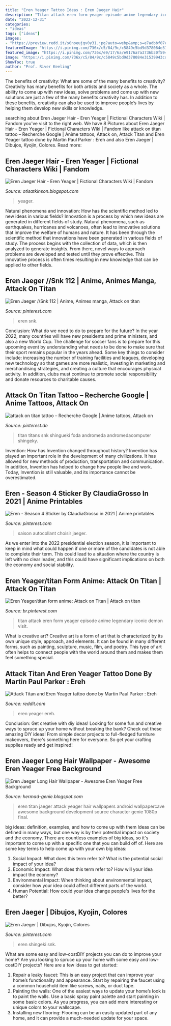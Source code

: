 ```yaml
---
title: "Eren Yeager Tattoo Ideas : Eren Jaeger Hair"
description: "Titan attack eren form yeager episode anime legendary iconic demon visit"
date: "2022-12-31"
categories:
- "ideas"
tags: ["ideas"]
images:
- "https://preview.redd.it/s0noeujqv0y31.jpg?auto=webp&amp;s=e7adbbf07e093d80c0da76fe591f6b8d519b50f2"
featuredImage: "https://i.pinimg.com/736x/c5/84/9c/c5849c5bd9d378084e31539943cda432.jpg"
featured_image: "https://i.pinimg.com/736x/e9/17/6a/e9176a7a3736b30f59410c257e77b580.jpg"
image: "https://i.pinimg.com/736x/c5/84/9c/c5849c5bd9d378084e31539943cda432.jpg"
ShowToc: true
author: "Prof. River Keeling"
---
```



The benefits of creativity: What are some of the many benefits to creativity?
Creativity has many benefits for both artists and society as a whole. The ability to come up with new ideas, solve problems and come up with new solutions are just a few of the many benefits creativity has. In addition to these benefits, creativity can also be used to improve people’s lives by helping them develop new skills or knowledge.

	

		
searching about Eren Jaeger Hair - Eren Yeager | Fictional Characters Wiki | Fandom you've visit to the right web. We have 8 Pictures about Eren Jaeger Hair - Eren Yeager | Fictional Characters Wiki | Fandom like attack on titan tattoo – Recherche Google | Anime tattoos, Attack on, Attack Titan and Eren Yeager tattoo done by Martin Paul Parker : Ereh and also Eren Jaeger | Dibujos, Kyojin, Colores. Read more:
		
    
## Eren Jaeger Hair - Eren Yeager | Fictional Characters Wiki | Fandom

<img loading=lazy src="https://lh5.googleusercontent.com/proxy/bmfcw1bWnQoUUjjLApG6LO5YQMJZHGAnHPaitUIjLBIg3LK7SybvjhrCqPqgpRKyQhvj-Mmec8R5hyV7eqPz4pl3sD0aSsUfV2Cl2FWx0OB-yOqFv9nxIQQp0w81OwkeKDiA-Y7BvKNBjB6h60GevlHy_8s=w1200-h630-p-k-no-nu" onerror="this.onerror=null;this.src='https://tse4.mm.bing.net/th?id=OIP.QuXfSGkJ6usGYQa2A4DqtQHaD4&amp;pid=15.1';" alt="Eren Jaeger Hair - Eren Yeager | Fictional Characters Wiki | Fandom">

_Source: otisatkinson.blogspot.com_

>yeager. 

	

Natural phenomena and innovation: How has the scientific method led to new ideas in various fields?
Innovation is a process by which new ideas are generated in different fields of study. Natural phenomena, such as earthquakes, hurricanes and volcanoes, often lead to innovative solutions that improve the welfare of humans and nature. It has been through the scientific method that innovations have been generated in various fields of study. The process begins with the collection of data, which is then analyzed to generate insights. From there, novel ways to approach problems are developed and tested until they prove effective. This innovative process is often times resulting in new knowledge that can be applied to other fields.

    
## Eren Jaeger //Snk 112 | Anime, Animes Manga, Attack On Titan

<img loading=lazy src="https://i.pinimg.com/736x/c5/84/9c/c5849c5bd9d378084e31539943cda432.jpg" onerror="this.onerror=null;this.src='https://tse3.mm.bing.net/th?id=OIP.MWr2hLXJIemih9rkNxYW4wHaGV&amp;pid=15.1';" alt="Eren Jaeger //Snk 112 | Anime, Animes manga, Attack on titan">

_Source: pinterest.com_

>eren snk. 

	

Conclusion: What do we need to do to prepare for the future?
In the year 2022, many countries will have new presidents and prime ministers, and also a new World Cup. The challenge for soccer fans is to prepare for this upcoming event by understanding what needs to be done to make sure that their sport remains popular in the years ahead. Some key things to consider include: increasing the number of training facilities and leagues, developing new technology so that games are more realistic, investing in marketing and merchandising strategies, and creating a culture that encourages physical activity. In addition, clubs must continue to promote social responsibility and donate resources to charitable causes.

    
## Attack On Titan Tattoo – Recherche Google | Anime Tattoos, Attack On

<img loading=lazy src="https://i.pinimg.com/736x/e9/17/6a/e9176a7a3736b30f59410c257e77b580.jpg" onerror="this.onerror=null;this.src='https://tse1.mm.bing.net/th?id=OIP.JET2MHDYu5LlSuFo-sHH6QHaJQ&amp;pid=15.1';" alt="attack on titan tattoo – Recherche Google | Anime tattoos, Attack on">

_Source: pinterest.de_

>titan titans snk shingueki foda andromeda andromedacomputer shingeky. 

	

Invention: How has Invention changed throughout history?
Invention has played an important role in the development of many civilizations. It has allowed for new methods of production, transportation and communication. In addition, Invention has helped to change how people live and work. Today, Invention is still valuable, and its importance cannot be overestimated.

    
## Eren - Season 4 Sticker By ClaudiaGrosso In 2021 | Anime Printables

<img loading=lazy src="https://i.pinimg.com/736x/a5/4b/74/a54b74ac475a298b8bb28b5d881fbd93.jpg" onerror="this.onerror=null;this.src='https://tse1.mm.bing.net/th?id=OIP.IZRQrHdSSPsooZNEAMcv8gHaHa&amp;pid=15.1';" alt="Eren - Season 4 Sticker by ClaudiaGrosso in 2021 | Anime printables">

_Source: pinterest.com_

>saison autocollant choisir jaeger. 

	

As we enter into the 2022 presidential election season, it is important to keep in mind what could happen if one or more of the candidates is not able to complete their term. This could lead to a situation where the country is left with no clear leader, and this could have significant implications on both the economy and social stability.

    
## Eren Yeager/titan Form Anime: Attack On Titan | Attack On Titan

<img loading=lazy src="https://i.pinimg.com/736x/5d/ab/fc/5dabfc08904ab8084d54e1a58fac2963.jpg" onerror="this.onerror=null;this.src='https://tse1.mm.bing.net/th?id=OIP.1hx-DaomObGJ8f1VwbUFIQHaES&amp;pid=15.1';" alt="Eren Yeager/titan form anime: Attack on Titan | Attack on titan">

_Source: br.pinterest.com_

>titan attack eren form yeager episode anime legendary iconic demon visit. 

	

What is creative art?
Creative art is a form of art that is characterized by its own unique style, approach, and elements. It can be found in many different forms, such as painting, sculpture, music, film, and poetry. This type of art often helps to connect people with the world around them and makes them feel something special.

    
## Attack Titan And Eren Yeager Tattoo Done By Martin Paul Parker : Ereh

<img loading=lazy src="https://preview.redd.it/s0noeujqv0y31.jpg?auto=webp&amp;s=e7adbbf07e093d80c0da76fe591f6b8d519b50f2" onerror="this.onerror=null;this.src='https://tse4.mm.bing.net/th?id=OIP.jy71Zyd5luOxH-si4IaYGQHaOc&amp;pid=15.1';" alt="Attack Titan and Eren Yeager tattoo done by Martin Paul Parker : Ereh">

_Source: reddit.com_

>eren yeager ereh. 

	

Conclusion: Get creative with diy ideas!
Looking for some fun and creative ways to spruce up your home without breaking the bank? Check out these amazing DIY ideas!
From simple decor projects to full-fledged furniture makeovers, there's something here for everyone. So get your crafting supplies ready and get inspired!

    
## Eren Jaeger Long Hair Wallpaper - Awesome Eren Yeager Free Background

<img loading=lazy src="https://wallpapercave.com/wp/wp5101922.jpg" onerror="this.onerror=null;this.src='https://tse4.mm.bing.net/th?id=OIP.8ieS9jB0Y_eF6B_x4qPWzwHaJ4&amp;pid=15.1';" alt="Eren Jaeger Long Hair Wallpaper - Awesome Eren Yeager Free Background">

_Source: hermad-genie.blogspot.com_

>eren titan jaeger attack yeager hair wallpapers android wallpapercave awesome background development source character genie 1080p final. 

	

big ideas: definition, examples, and how to come up with them
Ideas can be defined in many ways, but one way is by their potential impact on society and the economy. There are countless examples of big ideas, so it's important to come up with a specific one that you can build off of. Here are some key terms to help come up with your own big ideas:
1. Social Impact: What does this term refer to? What is the potential social impact of your idea?  
2. Economic Impact: What does this term refer to? How will your idea impact the economy?  
3. Environmental Impact: When thinking about environmental impact, consider how your idea could affect different parts of the world. 
4. Human Potential: How could your idea change people's lives for the better?

    
## Eren Jaeger | Dibujos, Kyojin, Colores

<img loading=lazy src="https://i.pinimg.com/736x/67/9b/e8/679be8e8e7735f93cad4a016fa7e8ad2.jpg" onerror="this.onerror=null;this.src='https://tse1.mm.bing.net/th?id=OIP.LpZPCzmJkvlUl1ckgrlXLgHaHs&amp;pid=15.1';" alt="Eren Jaeger | Dibujos, Kyojin, Colores">

_Source: pinterest.com_

>eren shingeki snk. 

	

What are some easy and low-costDIY projects you can do to improve your home?
Are you looking to spruce up your home with some easy and low-costDIY projects? Here are a few ideas to get started: 
1. Repair a leaky faucet: This is an easy project that can improve your home’s functionality and appearance. Start by repairing the faucet using a common household item like screws, nails, or duct tape. 
2. Painting the walls: One of the easiest ways to update your home’s look is to paint the walls. Use a basic spray paint palette and start painting in some basic colors. As you progress, you can add more interesting or unique colors to your wallscape. 
3. Installing new flooring: Flooring can be an easily updated part of any home, and it can provide a much-needed update for your space.

